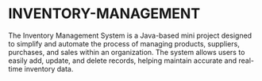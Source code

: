 # INVENTORY-MANAGEMENT
The Inventory Management System is a Java-based mini project designed to simplify and automate the process of managing products, suppliers, purchases, and sales within an organization. The system allows users to easily add, update, and delete records, helping maintain accurate and real-time inventory data.  

